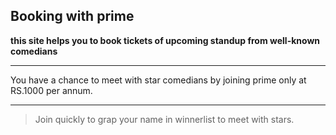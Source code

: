 <!-- Heading -->
## Booking with prime
<!-- strong -->
**this site helps you to book tickets of upcoming standup from well-known comedians**
<!-- horizontal line -->
---
You have a chance to meet with star comedians by joining prime only at RS.1000 per annum.
___
<!-- Blockquote -->
> Join quickly to grap your name in winnerlist to meet with stars.
